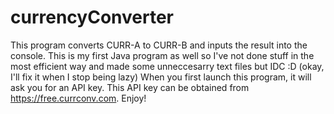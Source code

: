 # currencyConverter
This program converts CURR-A to CURR-B and inputs the result into the console.
This is my first Java program as well so I've not done stuff in the most efficient way and made some unneccesarry text files but IDC :D (okay, I'll fix it when I stop being lazy)
When you first launch this program, it will ask you for an API key. This API key can be obtained from https://free.currconv.com. Enjoy!
